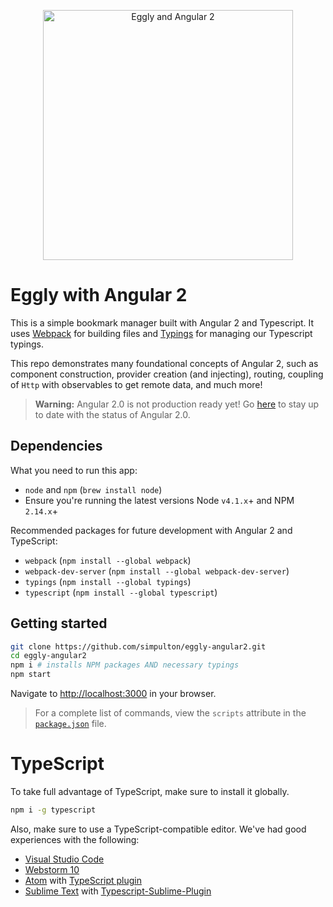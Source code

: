 <p align="center">
  <a href="http://onehungrymind.com" target="_blank">
    <img src="https://cloud.githubusercontent.com/assets/590361/11959243/803ca606-a889-11e5-8143-d328516e8324.jpg" alt="Eggly and Angular 2" width="400"/>
  </a>
</p>

# Eggly with Angular 2
This is a simple bookmark manager built with Angular 2 and Typescript. It uses [Webpack](http://webpack.github.io/) for building files and [Typings](https://github.com/typings/typings) for managing our Typescript typings. 

This repo demonstrates many foundational concepts of Angular 2, such as component construction, provider creation (and injecting), routing, coupling of `Http` with observables to get remote data, and much more!

> **Warning:** Angular 2.0 is not production ready yet! Go <a href="http://splintercode.github.io/is-angular-2-ready/" target="_blank">here</a> to stay up to date with the status of Angular 2.0.

## Dependencies
What you need to run this app:

* `node` and `npm` (`brew install node`)
* Ensure you're running the latest versions Node `v4.1.x`+ and NPM `2.14.x`+

Recommended packages for future development with Angular 2 and TypeScript:

* `webpack` (`npm install --global webpack`)
* `webpack-dev-server` (`npm install --global webpack-dev-server`)
* `typings` (`npm install --global typings`)
* `typescript` (`npm install --global typescript`)

## Getting started

```bash
git clone https://github.com/simpulton/eggly-angular2.git
cd eggly-angular2
npm i # installs NPM packages AND necessary typings
npm start
```
Navigate to [http://localhost:3000](http://localhost:3000) in your browser.
> For a complete list of commands, view the `scripts` attribute in the
<a href="https://github.com/simpulton/eggly-angular2/blob/master/package.json" target="_blank">`package.json`</a> file.

# TypeScript
To take full advantage of TypeScript, make sure to install it globally.
``` bash
npm i -g typescript
```

 Also, make sure to use a TypeScript-compatible editor. We've had good experiences with the following:

* <a href="https://code.visualstudio.com/" target="_blank">Visual Studio Code</a>
* <a href="https://www.jetbrains.com/webstorm/download/" target="_blank">Webstorm 10</a>
* <a href="https://atom.io/" target="_blank">Atom</a> with <a href="https://atom.io/packages/atom-typescript" target="_blank">TypeScript plugin</a>
* <a href="http://www.sublimetext.com/3" target="_blank">Sublime Text</a> with <a href="https://github.com/Microsoft/Typescript-Sublime-plugin#installation" target="_blank">Typescript-Sublime-Plugin</a>
